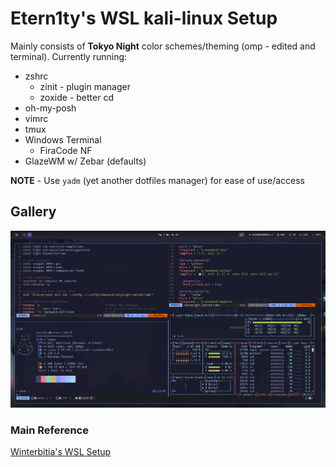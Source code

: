 # Etern1ty's WSL kali-linux Setup

Mainly consists of **Tokyo Night** color schemes/theming (omp - edited and terminal). Currently running:

- zshrc
  - zinit - plugin manager
  - zoxide - better cd
- oh-my-posh
- vimrc
- tmux
- Windows Terminal 
  - FiraCode NF
- GlazeWM w/ Zebar (defaults)

**NOTE** - Use `yadm` (yet another dotfiles manager) for ease of use/access

## Gallery

![Windows Terminal screenshot with vim, neofetch, and bpytop](gallery/main-term2.png)

### Main Reference

[Winterbitia's WSL Setup](https://github.com/winterbitia/winterbitia-Kali-WSL/tree/main)